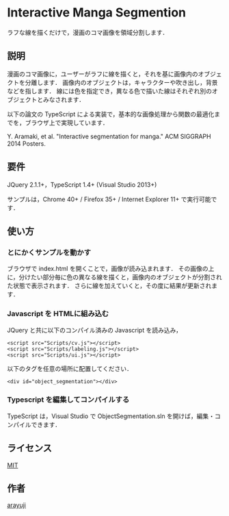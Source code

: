 Interactive Manga Segmention
====

ラフな線を描くだけで，漫画のコマ画像を領域分割します．

## 説明
漫画のコマ画像に，ユーザーがラフに線を描くと，それを基に画像内のオブジェクトを分離します．
画像内のオブジェクトは，キャラクターや吹き出し，背景などを指します．
線には色を指定でき，異なる色で描いた線はそれぞれ別のオブジェクトとみなされます．

以下の論文の TypeScript による実装で，基本的な画像処理から関数の最適化までを，ブラウザ上で実現しています．

Y. Aramaki, et al. "Interactive segmentation for manga." ACM SIGGRAPH 2014 Posters.

## 要件
JQuery 2.1.1+，TypeScript 1.4+ (Visual Studio 2013+)

サンプルは，Chrome 40+ / Firefox 35+ / Internet Explorer 11+ で実行可能です．

## 使い方
### とにかくサンプルを動かす
ブラウザで index.html を開くことで，画像が読み込まれます．
その画像の上に，分けたい部分毎に色の異なる線を描くと，画像内のオブジェクトが分割された状態で表示されます．
さらに線を加えていくと，その度に結果が更新されます．

### Javascript を HTMLに組み込む
JQuery と共に以下のコンパイル済みの Javascript を読み込み，

    <script src="Scripts/cv.js"></script>
    <script src="Scripts/labeling.js"></script>
    <script src="Scripts/ui.js"></script>

以下のタグを任意の場所に配置してください．

    <div id="object_segmentation"></div>

### Typescript を編集してコンパイルする
TypeScript は，Visual Studio で ObjectSegmentation.sln を開けば，編集・コンパイルできます．


## ライセンス

[MIT](http://opensource.org/licenses/mit-license.php)

## 作者

[arayuji](https://github.com/arayuji)
